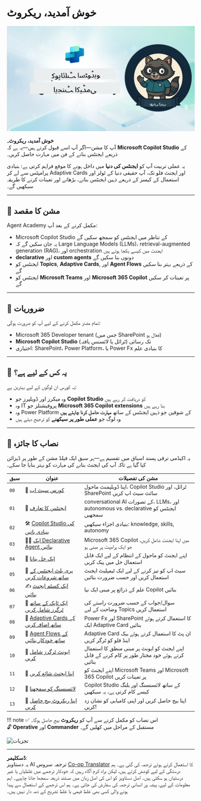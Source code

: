 <!--
CO_OP_TRANSLATOR_METADATA:
{
  "original_hash": "8b5ecad9d5d073ea3f4c2b844e80f2e5",
  "translation_date": "2025-10-22T19:19:36+00:00",
  "source_file": "docs/recruit/README.md",
  "language_code": "ur"
}
-->
# خوش آمدید، ریکروٹ

![Copilot Studio Agent Academy Recruit](../../../../translated_images/mcs-agent-academy-recruit-banner.f01c323f046afa313523de9d6da40d3774cc0fc0d1a4bf66e2ea0568b31b960c.ur.png)

**خوش آمدید، ریکروٹ۔**  
آپ کا مشن—اگر آپ اسے قبول کرتے ہیں—یہ ہے کہ **Microsoft Copilot Studio** کے ذریعے ایجنٹس بنانے کے فن میں مہارت حاصل کریں۔

یہ عملی تربیت آپ کو **ایجنٹس کی دنیا** میں داخل ہونے کا موقع فراہم کرتی ہے: بنیادی پرامپٹس سے لے کر Adaptive Cards اور ایجنٹ فلو تک، آپ حقیقی دنیا کے ٹولز اور استعمال کے کیسز کے ذریعے ذہین ایجنٹس بنانے، بڑھانے اور تعینات کرنے کا طریقہ سیکھیں گے۔

---

## 🎯 مشن کا مقصد

Agent Academy مکمل کرنے کے بعد آپ:

- Microsoft Copilot Studio کے تناظر میں ایجنٹس کو سمجھ سکیں گے
- یہ جان سکیں گے کہ Large Language Models (LLMs)، retrieval-augmented generation (RAG)، اور orchestration ایجنٹ میں کیسے یکجا ہوتے ہیں
- **declarative** اور **custom agents** دونوں بنا سکیں گے
- ایجنٹس کو **Topics**, **Adaptive Cards**, اور **Agent Flows** کے ذریعے بہتر بنا سکیں گے
- ایجنٹس کو **Microsoft Teams** اور **Microsoft 365 Copilot** پر تعینات کر سکیں گے

---

## 🧪 ضروریات

تمام مشنز مکمل کرنے کے لیے آپ کو ضرورت ہوگی:

- Microsoft 365 Developer tenant (جس میں SharePoint فعال ہو)
- **Microsoft Copilot Studio** تک رسائی (ٹرائل یا لائسنس یافتہ)
- اختیاری: SharePoint، Power Platform، یا Power Fx کا بنیادی علم

---

## 🧬 یہ کس کے لیے ہے؟

یہ کورس ان لوگوں کے لیے بہترین ہے:

- وہ میکرز اور ڈویلپرز جو **Copilot Studio** کو دریافت کر رہے ہیں
- وہ IT پروفیشنلز جو **Microsoft 365 Copilot extensions** بنا رہے ہیں
- وہ Power Platform کے شوقین جو ذہین ایجنٹس کے ساتھ **مہارت حاصل کرنا چاہتے ہیں**
- وہ لوگ جو **عملی طور پر سیکھنے** کو ترجیح دیتے ہیں

---

## 🧭 نصاب کا جائزہ

یہ اکیڈمی ترقی پسند اسباق میں تقسیم ہے—ہر سبق ایک فیلڈ مشن کے طور پر ڈیزائن کیا گیا ہے تاکہ آپ کی ایجنٹ بنانے کی مہارت کو بہتر بنایا جا سکے۔

| سبق | عنوان | مشن کی تفصیلات |
|--------|-------|------------------|
| `00` | 🧰 [کورس سیٹ اپ](./00-course-setup/README.md) | اپنا ڈویلپمنٹ ماحول، Copilot Studio ٹرائل، اور SharePoint سائٹ سیٹ اپ کریں |
| `01` | 🧠 [ایجنٹس کا تعارف](./01-introduction-to-agents/README.md) | conversational AI کے تصورات، LLMs، اور autonomous vs. declarative ایجنٹس کو سمجھیں |
| `02` | 🛠️ [Copilot Studio کی بنیادی باتیں](./02-copilot-studio-fundamentals/README.md) | بنیادی اجزاء سیکھیں: knowledge, skills, autonomy |
| `03` | 👩‍💻 [ایک Declarative Agent بنائیں](./03-create-a-declarative-agent-for-M365Copilot/README.md) | Microsoft 365 Copilot میں اپنا ایجنٹ شامل کریں، جو ایک پرامپٹ پر مبنی ہو |
| `04` | 🧩 [ایک حل بنانا](./04-creating-a-solution/README.md) | اپنے ایجنٹ کو ماحول کے انتظام کے لیے ایک قابل استعمال حل میں پیک کریں |
| `05` | 🚀 [پری بلٹ ایجنٹس کے ساتھ شروعات کریں](./05-using-prebuilt-agents/README.md) | سیٹ اپ کو تیز کرنے کے لیے ایک ٹیمپلیٹ ایجنٹ استعمال کریں اور حسب ضرورت بنائیں |
| `06` | ✍️ [ایک کسٹم ایجنٹ بنائیں](./06-create-agent-from-conversation/README.md) | علم کے ذرائع پر مبنی ایک نیا Copilot بنائیں |
| `07` | 🧠 [ایک ٹاپک کے ساتھ ٹرگرز شامل کریں](./07-add-new-topic-with-trigger/README.md) | سوال/جواب کے حسب ضرورت راستے کی وضاحت کے لیے Topics استعمال کریں |
| `08` | 🪪 [Adaptive Cards کے ساتھ اضافہ کریں](./08-add-adaptive-card/README.md) | Power Fx اور SharePoint کا استعمال کرتے ہوئے ایک Adaptive Card بنائیں |
| `09` | 🔁 [Agent Flows کے ساتھ خودکار بنائیں](./09-add-an-agent-flow/README.md) | Adaptive Card ان پٹ کا استعمال کرتے ہوئے بیک اینڈ فلو کو ٹرگر کریں |
| `10` | 🧭 [ایونٹ ٹرگرز شامل کریں](./10-add-event-triggers/README.md) | اپنے ایجنٹ کو ایونٹ پر مبنی منطق کا استعمال کرتے ہوئے خود مختار طور پر کام کرنے کے قابل بنائیں |
| `11` | 📢 [اپنا ایجنٹ شائع کریں](./11-publish-your-agent/README.md) | اپنے ایجنٹ کو Microsoft Teams اور Microsoft 365 Copilot پر تعینات کریں |
| `12` | 🪪 [لائسنسنگ کو سمجھنا](./12-understanding-licensing/README.md) | Copilot Studio کے ساتھ لائسنسنگ اور بلنگ کیسے کام کرتی ہے، یہ سیکھیں |
| `13` | 🚨 [اپنا ریکروٹ بیج حاصل کریں](./course-completion-badges-recruit/README.md) | اپنا بیج حاصل کریں اور اپنی کامیابی کو نشان زد کریں! |

!!! note
    ✅ اس نصاب کو مکمل کرنے سے آپ کو **ریکروٹ** بیج حاصل ہوگا۔  
    🔓 **Operative** اور **Commander** مستقبل کے مراحل میں کھلیں گے۔

<!-- markdownlint-disable-next-line MD033 -->
<img src="https://m365-visitor-stats.azurewebsites.net/agent-academy/recruit" alt="تجزیات" />

---

**ڈسکلیمر**:  
یہ دستاویز AI ترجمہ سروس [Co-op Translator](https://github.com/Azure/co-op-translator) کا استعمال کرتے ہوئے ترجمہ کی گئی ہے۔ ہم درستگی کے لیے کوشش کرتے ہیں، لیکن براہ کرم آگاہ رہیں کہ خودکار ترجمے میں غلطیاں یا غیر درستیاں ہو سکتی ہیں۔ اصل دستاویز کو اس کی اصل زبان میں مستند ذریعہ سمجھا جانا چاہیے۔ اہم معلومات کے لیے، پیشہ ور انسانی ترجمہ کی سفارش کی جاتی ہے۔ ہم اس ترجمے کے استعمال سے پیدا ہونے والی کسی بھی غلط فہمی یا غلط تشریح کے ذمہ دار نہیں ہیں۔